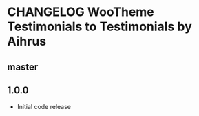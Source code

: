 # CHANGELOG WooTheme Testimonials to Testimonials by Aihrus

## master

## 1.0.0
* Initial code release 